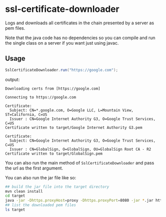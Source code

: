 # ssl-certificate-downloader
Logs and downloads all certificates in the chain presented by a server as pem files.

Note that the java code has no dependencies so you can compile and run the single class on a server if you want just using javac.

## Usage
```java
SslCertificateDownloader.run("https://google.com");
```

output:
```
Downloading certs from [https://google.com]

Connecting to https://google.com

Certificate: 
  Subject: CN=*.google.com, O=Google LLC, L=Mountain View, ST=California, C=US
  Issuer : CN=Google Internet Authority G3, O=Google Trust Services, C=US
Certificate written to target/Google Internet Authority G3.pem

Certificate: 
  Subject: CN=Google Internet Authority G3, O=Google Trust Services, C=US
  Issuer : CN=GlobalSign, O=GlobalSign, OU=GlobalSign Root CA - R2
Certificate written to target/GlobalSign.pem
```

You can also run the main method of `SslCertificateDownloader` and pass the url as the first argument.

You can also run the jar file like so:

```bash
## build the jar file into the target directory
mvn clean install
cd target
java -jar -Dhttps.proxyHost=proxy -Dhttps.proxyPort=8080 -jar *.jar https://google.com
## list the downloaded pem files
ls target
```
